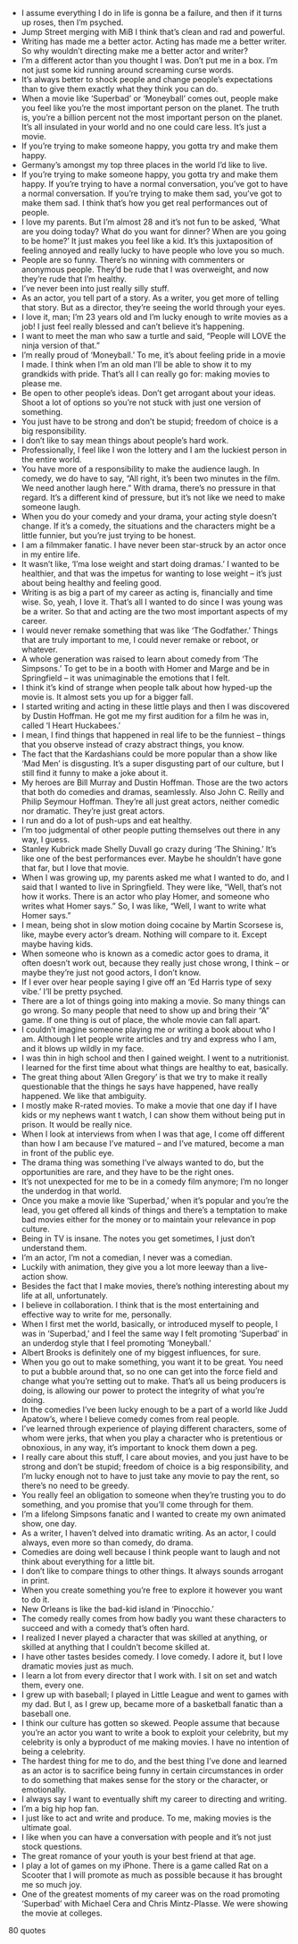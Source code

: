  - I assume everything I do in life is gonna be a failure, and then if it turns up roses, then I’m psyched.
 - Jump Street merging with MiB I think that’s clean and rad and powerful.
 - Writing has made me a better actor. Acting has made me a better writer. So why wouldn’t directing make me a better actor and writer?
 - I’m a different actor than you thought I was. Don’t put me in a box. I’m not just some kid running around screaming curse words.
 - It’s always better to shock people and change people’s expectations than to give them exactly what they think you can do.
 - When a movie like ‘Superbad’ or ‘Moneyball’ comes out, people make you feel like you’re the most important person on the planet. The truth is, you’re a billion percent not the most important person on the planet. It’s all insulated in your world and no one could care less. It’s just a movie.
 - If you’re trying to make someone happy, you gotta try and make them happy.
 - Germany’s amongst my top three places in the world I’d like to live.
 - If you’re trying to make someone happy, you gotta try and make them happy. If you’re trying to have a normal conversation, you’ve got to have a normal conversation. If you’re trying to make them sad, you’ve got to make them sad. I think that’s how you get real performances out of people.
 - I love my parents. But I’m almost 28 and it’s not fun to be asked, ‘What are you doing today? What do you want for dinner? When are you going to be home?’ It just makes you feel like a kid. It’s this juxtaposition of feeling annoyed and really lucky to have people who love you so much.
 - People are so funny. There’s no winning with commenters or anonymous people. They’d be rude that I was overweight, and now they’re rude that I’m healthy.
 - I’ve never been into just really silly stuff.
 - As an actor, you tell part of a story. As a writer, you get more of telling that story. But as a director, they’re seeing the world through your eyes.
 - I love it, man; I’m 23 years old and I’m lucky enough to write movies as a job! I just feel really blessed and can’t believe it’s happening.
 - I want to meet the man who saw a turtle and said, “People will LOVE the ninja version of that.”
 - I’m really proud of ‘Moneyball.’ To me, it’s about feeling pride in a movie I made. I think when I’m an old man I’ll be able to show it to my grandkids with pride. That’s all I can really go for: making movies to please me.
 - Be open to other people’s ideas. Don’t get arrogant about your ideas. Shoot a lot of options so you’re not stuck with just one version of something.
 - You just have to be strong and don’t be stupid; freedom of choice is a big responsibility.
 - I don’t like to say mean things about people’s hard work.
 - Professionally, I feel like I won the lottery and I am the luckiest person in the entire world.
 - You have more of a responsibility to make the audience laugh. In comedy, we do have to say, “All right, it’s been two minutes in the film. We need another laugh here.” With drama, there’s no pressure in that regard. It’s a different kind of pressure, but it’s not like we need to make someone laugh.
 - When you do your comedy and your drama, your acting style doesn’t change. If it’s a comedy, the situations and the characters might be a little funnier, but you’re just trying to be honest.
 - I am a filmmaker fanatic. I have never been star-struck by an actor once in my entire life.
 - It wasn’t like, ‘I’ma lose weight and start doing dramas.’ I wanted to be healthier, and that was the impetus for wanting to lose weight – it’s just about being healthy and feeling good.
 - Writing is as big a part of my career as acting is, financially and time wise. So, yeah, I love it. That’s all I wanted to do since I was young was be a writer. So that and acting are the two most important aspects of my career.
 - I would never remake something that was like ‘The Godfather.’ Things that are truly important to me, I could never remake or reboot, or whatever.
 - A whole generation was raised to learn about comedy from ‘The Simpsons.’ To get to be in a booth with Homer and Marge and be in Springfield – it was unimaginable the emotions that I felt.
 - I think it’s kind of strange when people talk about how hyped-up the movie is. It almost sets you up for a bigger fall.
 - I started writing and acting in these little plays and then I was discovered by Dustin Hoffman. He got me my first audition for a film he was in, called ‘I Heart Huckabees.’
 - I mean, I find things that happened in real life to be the funniest – things that you observe instead of crazy abstract things, you know.
 - The fact that the Kardashians could be more popular than a show like ‘Mad Men’ is disgusting. It’s a super disgusting part of our culture, but I still find it funny to make a joke about it.
 - My heroes are Bill Murray and Dustin Hoffman. Those are the two actors that both do comedies and dramas, seamlessly. Also John C. Reilly and Philip Seymour Hoffman. They’re all just great actors, neither comedic nor dramatic. They’re just great actors.
 - I run and do a lot of push-ups and eat healthy.
 - I’m too judgmental of other people putting themselves out there in any way, I guess.
 - Stanley Kubrick made Shelly Duvall go crazy during ‘The Shining.’ It’s like one of the best performances ever. Maybe he shouldn’t have gone that far, but I love that movie.
 - When I was growing up, my parents asked me what I wanted to do, and I said that I wanted to live in Springfield. They were like, “Well, that’s not how it works. There is an actor who play Homer, and someone who writes what Homer says.” So, I was like, “Well, I want to write what Homer says.”
 - I mean, being shot in slow motion doing cocaine by Martin Scorsese is, like, maybe every actor’s dream. Nothing will compare to it. Except maybe having kids.
 - When someone who is known as a comedic actor goes to drama, it often doesn’t work out, because they really just chose wrong, I think – or maybe they’re just not good actors, I don’t know.
 - If I ever over hear people saying I give off an ‘Ed Harris type of sexy vibe.’ I’ll be pretty psyched.
 - There are a lot of things going into making a movie. So many things can go wrong. So many people that need to show up and bring their “A” game. If one thing is out of place, the whole movie can fall apart.
 - I couldn’t imagine someone playing me or writing a book about who I am. Although I let people write articles and try and express who I am, and it blows up wildly in my face.
 - I was thin in high school and then I gained weight. I went to a nutritionist. I learned for the first time about what things are healthy to eat, basically.
 - The great thing about ‘Allen Gregory’ is that we try to make it really questionable that the things he says have happened, have really happened. We like that ambiguity.
 - I mostly make R-rated movies. To make a movie that one day if I have kids or my nephews want t watch, I can show them without being put in prison. It would be really nice.
 - When I look at interviews from when I was that age, I come off different than how I am because I’ve matured – and I’ve matured, become a man in front of the public eye.
 - The drama thing was something I’ve always wanted to do, but the opportunities are rare, and they have to be the right ones.
 - It’s not unexpected for me to be in a comedy film anymore; I’m no longer the underdog in that world.
 - Once you make a movie like ‘Superbad,’ when it’s popular and you’re the lead, you get offered all kinds of things and there’s a temptation to make bad movies either for the money or to maintain your relevance in pop culture.
 - Being in TV is insane. The notes you get sometimes, I just don’t understand them.
 - I’m an actor, I’m not a comedian, I never was a comedian.
 - Luckily with animation, they give you a lot more leeway than a live-action show.
 - Besides the fact that I make movies, there’s nothing interesting about my life at all, unfortunately.
 - I believe in collaboration. I think that is the most entertaining and effective way to write for me, personally.
 - When I first met the world, basically, or introduced myself to people, I was in ‘Superbad,’ and I feel the same way I felt promoting ‘Superbad’ in an underdog style that I feel promoting ‘Moneyball.’
 - Albert Brooks is definitely one of my biggest influences, for sure.
 - When you go out to make something, you want it to be great. You need to put a bubble around that, so no one can get into the force field and change what you’re setting out to make. That’s all us being producers is doing, is allowing our power to protect the integrity of what you’re doing.
 - In the comedies I’ve been lucky enough to be a part of a world like Judd Apatow’s, where I believe comedy comes from real people.
 - I’ve learned through experience of playing different characters, some of whom were jerks, that when you play a character who is pretentious or obnoxious, in any way, it’s important to knock them down a peg.
 - I really care about this stuff, I care about movies, and you just have to be strong and don’t be stupid; freedom of choice is a big responsibility, and I’m lucky enough not to have to just take any movie to pay the rent, so there’s no need to be greedy.
 - You really feel an obligation to someone when they’re trusting you to do something, and you promise that you’ll come through for them.
 - I’m a lifelong Simpsons fanatic and I wanted to create my own animated show, one day.
 - As a writer, I haven’t delved into dramatic writing. As an actor, I could always, even more so than comedy, do drama.
 - Comedies are doing well because I think people want to laugh and not think about everything for a little bit.
 - I don’t like to compare things to other things. It always sounds arrogant in print.
 - When you create something you’re free to explore it however you want to do it.
 - New Orleans is like the bad-kid island in ‘Pinocchio.’
 - The comedy really comes from how badly you want these characters to succeed and with a comedy that’s often hard.
 - I realized I never played a character that was skilled at anything, or skilled at anything that I couldn’t become skilled at.
 - I have other tastes besides comedy. I love comedy. I adore it, but I love dramatic movies just as much.
 - I learn a lot from every director that I work with. I sit on set and watch them, every one.
 - I grew up with baseball; I played in Little League and went to games with my dad. But I, as I grew up, became more of a basketball fanatic than a baseball one.
 - I think our culture has gotten so skewed. People assume that because you’re an actor you want to write a book to exploit your celebrity, but my celebrity is only a byproduct of me making movies. I have no intention of being a celebrity.
 - The hardest thing for me to do, and the best thing I’ve done and learned as an actor is to sacrifice being funny in certain circumstances in order to do something that makes sense for the story or the character, or emotionally.
 - I always say I want to eventually shift my career to directing and writing.
 - I’m a big hip hop fan.
 - I just like to act and write and produce. To me, making movies is the ultimate goal.
 - I like when you can have a conversation with people and it’s not just stock questions.
 - The great romance of your youth is your best friend at that age.
 - I play a lot of games on my iPhone. There is a game called Rat on a Scooter that I will promote as much as possible because it has brought me so much joy.
 - One of the greatest moments of my career was on the road promoting ‘Superbad’ with Michael Cera and Chris Mintz-Plasse. We were showing the movie at colleges.

80 quotes